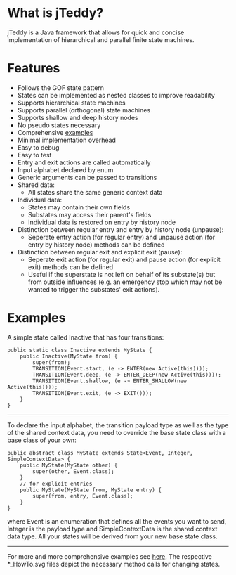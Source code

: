 # What is jTeddy?
jTeddy is a Java framework that allows for quick and concise implementation of hierarchical and parallel finite state machines.

# Features
* Follows the GOF state pattern
* States can be implemented as nested classes to improve readability
* Supports hierarchical state machines
* Supports parallel (orthogonal) state machines
* Supports shallow and deep history nodes
* No pseudo states necessary
* Comprehensive [examples](src/main/java/fsm/examples)
* Minimal implementation overhead
* Easy to debug
* Easy to test
* Entry and exit actions are called automatically
* Input alphabet declared by enum
* Generic arguments can be passed to transitions
* Shared data:
  * All states share the same generic context data
* Individual data:
  * States may contain their own fields
  * Substates may access their parent's fields
  * Individual data is restored on entry by history node
* Distinction between regular entry and entry by history node (unpause):
  * Seperate entry action (for regular entry) and unpause action (for entry by history node) methods can be defined
* Distinction between regular exit and explicit exit (pause):
  * Seperate exit action (for regular exit) and pause action (for explicit exit) methods can be defined
  * Useful if the superstate is not left on behalf of its substate(s) but from outside influences (e.g. an emergency stop which may not be wanted to trigger the substates' exit actions).

# Examples
A simple state called Inactive that has four transitions:

	public static class Inactive extends MyState {
		public Inactive(MyState from) {
			super(from);
			TRANSITION(Event.start, (e -> ENTER(new Active(this))));
			TRANSITION(Event.deep, (e -> ENTER_DEEP(new Active(this))));
			TRANSITION(Event.shallow, (e -> ENTER_SHALLOW(new Active(this))));
			TRANSITION(Event.exit, (e -> EXIT()));
		}
	}

---

To declare the input alphabet, the transition payload type as well as the type of the shared context data, you need to override the base state class with a base class of your own:

	public abstract class MyState extends State<Event, Integer, SimpleContextData> {
		public MyState(MyState other) {
			super(other, Event.class);
		}
		// for explicit entries
		public MyState(MyState from, MyState entry) {
			super(from, entry, Event.class);
		}
	}

where Event is an enumeration that defines all the events you want to send, Integer is the payload type and SimpleContextData is the shared context data type. All your states will be derived from your new base state class.

---

For more and more comprehensive examples see [here](src/main/java/fsm/examples). The respective *_HowTo.svg files depict the necessary method calls for changing states.